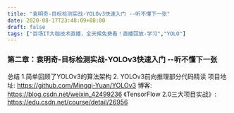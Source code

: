 ```yaml
---
title: "袁明奇-目标检测实战-YOLOv3快速入门 --听不懂下一张"
date: 2020-08-17T23:48:09+08:00
draft: false
tags: ["百场IT大咖技术直播，全天候免费看！直播回放-学习","YOLO"]
---
```


### 第二章：袁明奇-目标检测实战-YOLOv3快速入门 --听不懂下一张
总结
1.简单回顾了YOLOv3的算法架构
2. YOLOv3前向推理部分代码精读
项目地址:
https://github.com/Mingqi-Yuan/YOLOv3
博客:
https://blog.csdn.net/weixin_42499236
《TensorFlow 2.0三大项目实战》:
https://edu.csdn.net/course/detail/26956